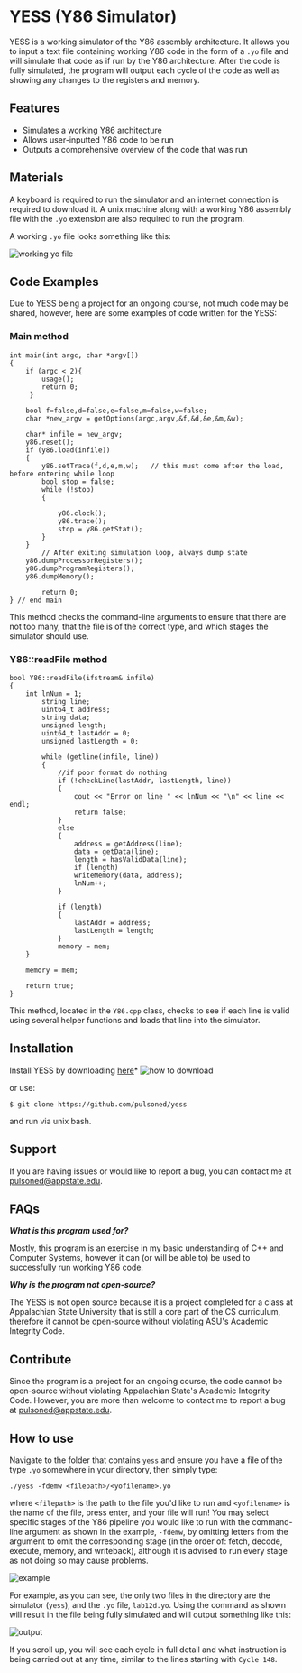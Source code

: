 YESS (Y86 Simulator)
========
 
YESS is a working simulator of the Y86 assembly architecture.  It allows you to input a text file containing working Y86 code in the form of a `.yo` file and will simulate that code as if run by the Y86 architecture. After the code is fully simulated, the program will output each cycle of the code as well as showing any changes to the registers and memory.
 
Features
--------
 
- Simulates a working Y86 architecture
- Allows user-inputted Y86 code to be run
- Outputs a comprehensive overview of the code that was run

Materials
--------
A keyboard is required to run the simulator and an internet connection is required to download it. A unix machine along with a working Y86 assembly file with the `.yo` extension are also required to run the program. 

A working `.yo` file looks something like this:

![working yo file](https://user-images.githubusercontent.com/78573722/116626729-c045ab80-a919-11eb-8660-cca34ef8f061.png)

Code Examples
--------
Due to YESS being a project for an ongoing course, not much code may be shared, however, here are some examples of code written for the YESS:

### Main method

	int main(int argc, char *argv[])
 	{
	 	if (argc < 2){
			usage();
		 	return 0;
		 }
	
		bool f=false,d=false,e=false,m=false,w=false;
		char *new_argv = getOptions(argc,argv,&f,&d,&e,&m,&w);

	 	char* infile = new_argv;
	 	y86.reset();
	 	if (y86.load(infile))
	 	{
		 	y86.setTrace(f,d,e,m,w);   // this must come after the load, before entering while loop
			bool stop = false;
		 	while (!stop)
		 	{

			 	y86.clock();
				y86.trace();
			 	stop = y86.getStat();
		 	}
	 	}
    		// After exiting simulation loop, always dump state
		y86.dumpProcessorRegisters();
		y86.dumpProgramRegisters();
		y86.dumpMemory();

    		return 0;
 	} // end main
 
This method checks the command-line arguments to ensure that there are not too many, that the file is of the correct type, and which stages the simulator should use.

### Y86::readFile method

	bool Y86::readFile(ifstream& infile)
	{
		int lnNum = 1;
    		string line;
    		uint64_t address;
    		string data;
    		unsigned length;
    		uint64_t lastAddr = 0;
    		unsigned lastLength = 0;
    
    		while (getline(infile, line))
    		{
      			//if poor format do nothing
      			if (!checkLine(lastAddr, lastLength, line))
      			{
        			cout << "Error on line " << lnNum << "\n" << line << endl;
        			return false;
      			}
      			else
      			{
        			address = getAddress(line);
        			data = getData(line);
        			length = hasValidData(line);
        			if (length)
         			writeMemory(data, address);
        			lnNum++;
      			}

      			if (length)
      			{
        			lastAddr = address;
       				lastLength = length;
     			}
        		memory = mem;
   		}

		memory = mem;

		return true;
    }

This method, located in the `Y86.cpp` class, checks to see if each line is valid using several helper functions and loads that line into the simulator.

Installation
------------
 
Install YESS by downloading [here](https://github.com/pulsoned/yess)* 
![how to download](https://user-images.githubusercontent.com/78573722/113520422-fb460080-9560-11eb-9a9a-3e1df536f0e2.png)

or use: 

    $ git clone https://github.com/pulsoned/yess

and run via unix bash.
    
Support
-------
 
If you are having issues or would like to report a bug, you can contact me at [pulsoned@appstate.edu](mailto:pulsoned@appstate.edu).

FAQs
-------
***What is this program used for?***

Mostly, this program is an exercise in my basic understanding of C++ and Computer Systems, however it can (or will be able to) be used to successfully run working Y86 code.

***Why is the program not open-source?***

The YESS is not open source because it is a project completed for a class at Appalachian State University that is still a core part of the CS curriculum, therefore it cannot be open-source without violating ASU's Academic Integrity Code.

Contribute
----------
 
Since the program is a project for an ongoing course, the code cannot be open-source without violating Appalachian State's Academic Integrity Code. However, you are more than welcome to contact me to report a bug at [pulsoned@appstate.edu](mailto:pulsoned@appstate.edu).

How to use
-------
 
Navigate to the folder that contains `yess` and ensure you have a file of the type `.yo` somewhere in your directory, then simply type:

    ./yess -fdemw <filepath>/<yofilename>.yo

where `<filepath>` is the path to the file you'd like to run and `<yofilename>` is the name of the file, press enter, and your file will run! You may select specific stages of the Y86 pipeline you would like to run with the command-line argument as shown in the example, `-fdemw`, by omitting letters from the argument to omit the corresponding stage (in the order of: fetch, decode, execute, memory, and writeback), although it is advised to run every stage as not doing so may cause problems.

![example](https://user-images.githubusercontent.com/78573722/116627634-7eb60000-a91b-11eb-8aa8-88152f387d07.png)

For example, as you can see, the only two files in the directory are the simulator (`yess`), and the `.yo` file, `lab12d.yo`. Using the command as shown will result in the file being fully simulated and will output something like this:

![output](https://user-images.githubusercontent.com/78573722/116627822-d5233e80-a91b-11eb-8ded-f955e6a8f3de.png)

If you scroll up, you will see each cycle in full detail and what instruction is being carried out at any time, similar to the lines starting with `Cycle 148`.

